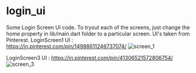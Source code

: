 # login_ui

Some Login Screen UI code.
To tryout each of the screens, just change the home property in lib/main.dart folder to a particular screen.
UI's taken from Pinterest.
LoginScreen1 UI : https://in.pinterest.com/pin/14988611246737074/
![screen_1](https://user-images.githubusercontent.com/65325367/129099822-0e398b1c-ab7f-4a17-8fd4-88a1a85d819e.png)


LoginScreen3 UI : https://in.pinterest.com/pin/41306521572806754/
![screen_3](https://user-images.githubusercontent.com/65325367/129099689-986035fc-1a79-40b8-bbf6-7f5dc425d5ac.jpg)

